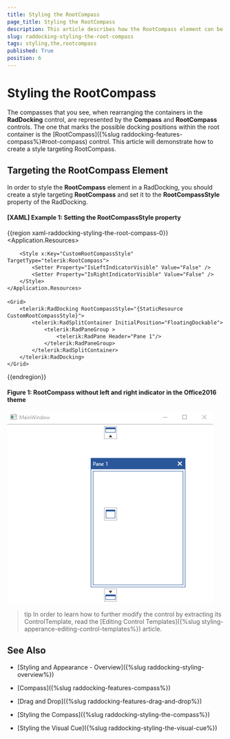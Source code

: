 ```yaml
---
title: Styling the RootCompass
page_title: Styling the RootCompass
description: This article describes how the RootCompass element can be styled. 
slug: raddocking-styling-the-root-compass
tags: styling,the,rootcompass
published: True
position: 6
---
```


# Styling the RootCompass

The compasses that you see, when rearranging the containers in the __RadDocking__ control, are represented by the __Compass__ and __RootCompass__ controls. The one that marks the possible docking positions within the root container is the [RootCompass]({%slug raddocking-features-compass%}#root-compass) control. This article will demonstrate how to create a style targeting RootCompass.

## Targeting the RootCompass Element

In order to style the __RootCompass__ element in a RadDocking, you should create a style targeting __RootCompass__ and set it to the __RootCompassStyle__ property of the RadDocking.

#### __[XAML] Example 1: Setting the RootCompassStyle property__

{{region xaml-raddocking-styling-the-root-compass-0}}
	<Application.Resources>
		<!-- If you are using the NoXaml binaries, you will have to base the style on the default one for the theme like so: 
		<Style x:Key="CustomRootCompassStyle" TargetType="telerik:RootCompass" BasedOn="{StaticResource RootCompassStyle}">-->

		<Style x:Key="CustomRootCompassStyle" TargetType="telerik:RootCompass">
			<Setter Property="IsLeftIndicatorVisible" Value="False" />
			<Setter Property="IsRightIndicatorVisible" Value="False" />
		</Style>
	</Application.Resources>

	<Grid>
        <telerik:RadDocking RootCompassStyle="{StaticResource CustomRootCompassStyle}">
            <telerik:RadSplitContainer InitialPosition="FloatingDockable">
                <telerik:RadPaneGroup >
                    <telerik:RadPane Header="Pane 1"/>
                </telerik:RadPaneGroup>
            </telerik:RadSplitContainer>
        </telerik:RadDocking>
    </Grid>
{{endregion}}

#### __Figure 1: RootCompass without left and right indicator in the Office2016 theme__
![RootCompass without left and right indicator](images/RadDocking_RootCompass_RootCompassStyle.png)

>tip In order to learn how to further modify the control by extracting its ControlTemplate, read the [Editing Control Templates]({%slug styling-apperance-editing-control-templates%}) article.

## See Also

 * [Styling and Appearance - Overview]({%slug raddocking-styling-overview%})

 * [Compass]({%slug raddocking-features-compass%})

 * [Drag and Drop]({%slug raddocking-features-drag-and-drop%})

 * [Styling the Compass]({%slug raddocking-styling-the-compass%})

 * [Styling the Visual Cue]({%slug raddocking-styling-the-visual-cue%})